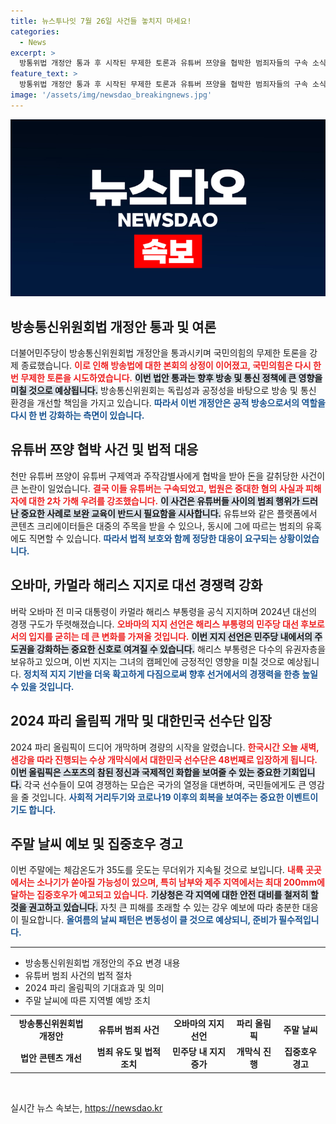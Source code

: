 ```yaml
---
title: 뉴스투나잇 7월 26일 사건들 놓치지 마세요!
categories:
  - News
excerpt: >
  방통위법 개정안 통과 후 시작된 무제한 토론과 유튜버 쯔양을 협박한 범죄자들의 구속 소식, 오바마의 해리스 지지 선언, 파리 올림픽 개막 등 뜨거운 이슈들이 한데 모였습니다. 주말 무더위 속 예상되는 소나기도 놓치지 마세요!
feature_text: >
  방통위법 개정안 통과 후 시작된 무제한 토론과 유튜버 쯔양을 협박한 범죄자들의 구속 소식, 오바마의 해리스 지지 선언, 파리 올림픽 개막 등 뜨거운 이슈들이 한데 모였습니다. 주말 무더위 속 예상되는 소나기도 놓치지 마세요!
image: '/assets/img/newsdao_breakingnews.jpg'
---
```


<p><img src="/assets/img/newsdao_breakingnews.jpg" alt="cryptoinkorea 속보" /></p>

<h2 data-ke-size="size26">방송통신위원회법 개정안 통과 및 여론</h2>

<p data-ke-size="size16">더불어민주당이 방송통신위원회법 개정안을 통과시키며 국민의힘의 무제한 토론을 강제 종료했습니다. <b><span style="color: #ee2323;">이로 인해 방송법에 대한 본회의 상정이 이어졌고, 국민의힘은 다시 한 번 무제한 토론을 시도하였습니다.</span></b> <b><span style="background-color: #21538527;">이번 법안 통과는 향후 방송 및 통신 정책에 큰 영향을 미칠 것으로 예상됩니다.</span></b> 방송통신위원회는 독립성과 공정성을 바탕으로 방송 및 통신 환경을 개선할 책임을 가지고 있습니다. <b><span style="color: #1a5490;">따라서 이번 개정안은 공적 방송으로서의 역할을 다시 한 번 강화하는 측면이 있습니다.</span></b></p>

<h2 data-ke-size="size26">유튜버 쯔양 협박 사건 및 법적 대응</h2>

<p data-ke-size="size16">천만 유튜버 쯔양이 유튜버 구제역과 주작감별사에게 협박을 받아 돈을 갈취당한 사건이 큰 논란이 일었습니다. <b><span style="color: #ee2323;">결국 이들 유튜버는 구속되었고, 법원은 중대한 혐의 사실과 피해자에 대한 2차 가해 우려를 강조했습니다.</span></b> <b><span style="background-color: #21538527;">이 사건은 유튜버들 사이의 범죄 행위가 드러난 중요한 사례로 보완 교육이 반드시 필요함을 시사합니다.</span></b> 유튜브와 같은 플랫폼에서 콘텐츠 크리에이터들은 대중의 주목을 받을 수 있으나, 동시에 그에 따르는 범죄의 유혹에도 직면할 수 있습니다. <b><span style="color: #1a5490;">따라서 법적 보호와 함께 정당한 대응이 요구되는 상황이었습니다.</span></b></p>

<h2 data-ke-size="size26">오바마, 카멀라 해리스 지지로 대선 경쟁력 강화</h2>

<p data-ke-size="size16">버락 오바마 전 미국 대통령이 카멀라 해리스 부통령을 공식 지지하며 2024년 대선의 경쟁 구도가 뚜렷해졌습니다. <b><span style="color: #ee2323;">오바마의 지지 선언은 해리스 부통령의 민주당 대선 후보로서의 입지를 굳히는 데 큰 변화를 가져올 것입니다.</span></b> <b><span style="background-color: #21538527;">이번 지지 선언은 민주당 내에서의 주도권을 강화하는 중요한 신호로 여겨질 수 있습니다.</span></b> 해리스 부통령은 다수의 유권자층을 보유하고 있으며, 이번 지지는 그녀의 캠페인에 긍정적인 영향을 미칠 것으로 예상됩니다. <b><span style="color: #1a5490;">정치적 지지 기반을 더욱 확고하게 다짐으로써 향후 선거에서의 경쟁력을 한층 높일 수 있을 것입니다.</span></b></p>

<h2 data-ke-size="size26">2024 파리 올림픽 개막 및 대한민국 선수단 입장</h2>

<p data-ke-size="size16">2024 파리 올림픽이 드디어 개막하며 경량의 시작을 알렸습니다. <b><span style="color: #ee2323;">한국시간 오늘 새벽, 센강을 따라 진행되는 수상 개막식에서 대한민국 선수단은 48번째로 입장하게 됩니다.</span></b> <b><span style="background-color: #21538527;">이번 올림픽은 스포츠의 참된 정신과 국제적인 화합을 보여줄 수 있는 중요한 기회입니다.</span></b> 각국 선수들이 모여 경쟁하는 모습은 국가의 열정을 대변하며, 국민들에게도 큰 영감을 줄 것입니다. <b><span style="color: #1a5490;">사회적 거리두기와 코로나19 이후의 회복을 보여주는 중요한 이벤트이기도 합니다.</span></b></p>

<h2 data-ke-size="size26">주말 날씨 예보 및 집중호우 경고</h2>

<p data-ke-size="size16">이번 주말에는 체감온도가 35도를 웃도는 무더위가 지속될 것으로 보입니다. <b><span style="color: #ee2323;">내륙 곳곳에서는 소나기가 쏟아질 가능성이 있으며, 특히 남부와 제주 지역에서는 최대 200mm에 달하는 집중호우가 예고되고 있습니다.</span></b> <b><span style="background-color: #21538527;">기상청은 각 지역에 대한 안전 대비를 철저히 할 것을 권고하고 있습니다.</span></b> 자칫 큰 피해를 초래할 수 있는 강우 예보에 따라 충분한 대응이 필요합니다. <b><span style="color: #1a5490;">올여름의 날씨 패턴은 변동성이 클 것으로 예상되니, 준비가 필수적입니다.</span></b></p>

<hr>

<ul>
<li>방송통신위원회법 개정안의 주요 변경 내용</li>
<li>유튜버 범죄 사건의 법적 절차</li>
<li>2024 파리 올림픽의 기대효과 및 의미</li>
<li>주말 날씨에 따른 지역별 예방 조치</li>
</ul>

<table>
<tr>
<td style="text-align: center; height: 17px;"><b>방송통신위원회법 개정안</b></td>
<td style="text-align: center; height: 17px;"><b>유튜버 범죄 사건</b></td>
<td style="text-align: center; height: 17px;"><b>오바마의 지지 선언</b></td>
<td style="text-align: center; height: 17px;"><b>파리 올림픽</b></td>
<td style="text-align: center; height: 17px;"><b>주말 날씨</b></td>
</tr>
<tr>
<td style="text-align: center; height: 17px;"><b>법안 콘텐츠 개선</b></td>
<td style="text-align: center; height: 17px;"><b>범죄 유도 및 법적 조치</b></td>
<td style="text-align: center; height: 17px;"><b>민주당 내 지지 증가</b></td>
<td style="text-align: center; height: 17px;"><b>개막식 진행</b></td>
<td style="text-align: center; height: 17px;"><b>집중호우 경고</b></td>
</tr>
</table>

<p data-ke-size="size16">&nbsp;</p>
실시간 뉴스 속보는, <a href="https://newsdao.kr" rel="dofollow">https://newsdao.kr</a>


